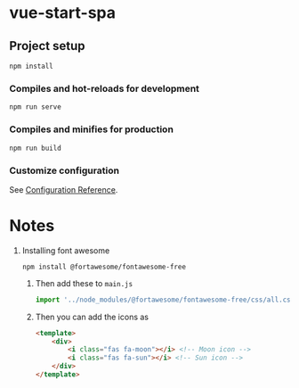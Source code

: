 # vue-start-spa

## Project setup
```
npm install
```

### Compiles and hot-reloads for development
```
npm run serve
```

### Compiles and minifies for production
```
npm run build
```

### Customize configuration
See [Configuration Reference](https://cli.vuejs.org/config/).

# Notes
1. Installing font awesome
    ```
    npm install @fortawesome/fontawesome-free
    ```
    1. Then add these to `main.js`
        ```js
        import '../node_modules/@fortawesome/fontawesome-free/css/all.css';
        ```
    1. Then you can add the icons as 
        ```html
        <template>
            <div>
                <i class="fas fa-moon"></i> <!-- Moon icon -->
                <i class="fas fa-sun"></i> <!-- Sun icon -->
            </div>
        </template>
        ```